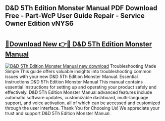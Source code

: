 ## D&D 5Th Edition Monster Manual PDF Download Free - Part-WcP User Guide Repair - Service Owner Edition vNYS6

# <h2><a href="http://bc35066.oget.top/?id=D%26D+5Th+Edition+Monster+Manual">🔗Download New 👉🔴 D&D 5Th Edition Monster Manual</a></h2>

[![D&D 5Th Edition Monster Manual new download](https://i.imgur.com/5g1atiW.png)](http://bc35066.oget.top/?id=D%26D+5Th+Edition+Monster+Manual)
Troubleshooting Made Simple This guide offers valuable insights into troubleshooting common issues with your new D&D 5Th Edition Monster Manual. Essential Instructions D&D 5Th Edition Monster Manual This manual contains essential instructions for setting up and operating your product safely and effectively. D&D 5Th Edition Monster Manual advanced features include automatic software updates, customizable dashboard, multi-language support, and voice activation, all of which can be accessed and customized through the user interface. Thank You for Choosing Us! We appreciate your trust and support D&D 5Th Edition Monster Manual.
